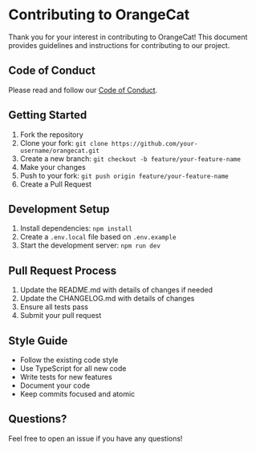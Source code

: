 # Contributing to OrangeCat

Thank you for your interest in contributing to OrangeCat! This document provides guidelines and instructions for contributing to our project.

## Code of Conduct

Please read and follow our [Code of Conduct](CODE_OF_CONDUCT.md).

## Getting Started

1. Fork the repository
2. Clone your fork: `git clone https://github.com/your-username/orangecat.git`
3. Create a new branch: `git checkout -b feature/your-feature-name`
4. Make your changes
5. Push to your fork: `git push origin feature/your-feature-name`
6. Create a Pull Request

## Development Setup

1. Install dependencies: `npm install`
2. Create a `.env.local` file based on `.env.example`
3. Start the development server: `npm run dev`

## Pull Request Process

1. Update the README.md with details of changes if needed
2. Update the CHANGELOG.md with details of changes
3. Ensure all tests pass
4. Submit your pull request

## Style Guide

- Follow the existing code style
- Use TypeScript for all new code
- Write tests for new features
- Document your code
- Keep commits focused and atomic

## Questions?

Feel free to open an issue if you have any questions! 